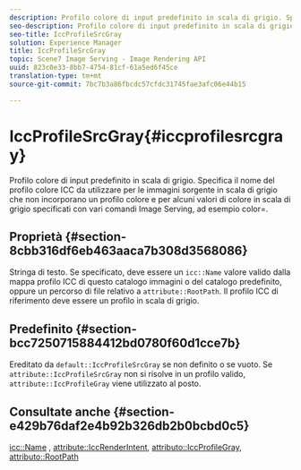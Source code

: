 ```yaml
---
description: Profilo colore di input predefinito in scala di grigio. Specifica il nome del profilo colore ICC da utilizzare per le immagini sorgente in scala di grigio che non incorporano un profilo colore e per alcuni valori di colore in scala di grigio specificati con vari comandi Image Serving, ad esempio color=.
seo-description: Profilo colore di input predefinito in scala di grigio. Specifica il nome del profilo colore ICC da utilizzare per le immagini sorgente in scala di grigio che non incorporano un profilo colore e per alcuni valori di colore in scala di grigio specificati con vari comandi Image Serving, ad esempio color=.
seo-title: IccProfileSrcGray
solution: Experience Manager
title: IccProfileSrcGray
topic: Scene7 Image Serving - Image Rendering API
uuid: 823c0e33-8bb7-4754-81cf-61a5ed6f45ce
translation-type: tm+mt
source-git-commit: 7bc7b3a86fbcdc57cfdc31745fae3afc06e44b15

---
```



# IccProfileSrcGray{#iccprofilesrcgray}

Profilo colore di input predefinito in scala di grigio. Specifica il nome del profilo colore ICC da utilizzare per le immagini sorgente in scala di grigio che non incorporano un profilo colore e per alcuni valori di colore in scala di grigio specificati con vari comandi Image Serving, ad esempio color=.

## Proprietà {#section-8cbb316df6eb463aaca7b308d3568086}

Stringa di testo. Se specificato, deve essere un `icc::Name` valore valido dalla mappa profilo ICC di questo catalogo immagini o del catalogo predefinito, oppure un percorso di file relativo a `attribute::RootPath`. Il profilo ICC di riferimento deve essere un profilo in scala di grigio.

## Predefinito {#section-bcc7250715884412bd0780f60d1cce7b}

Ereditato da `default::IccProfileSrcGray` se non definito o se vuoto. Se `attribute::IccProfileSrcGray` non si risolve in un profilo valido, `attribute::IccProfileGray` viene utilizzato al posto.

## Consultate anche {#section-e429b76daf2e4b92b326db2b0bcbd0c5}

[icc::Name](../../../../../is-api/image-catalog/image-serving-api-ref/c-image-catalog-reference/c-icc-profile-map-reference/r-name-icc.md#reference-9e7d3c8e35434981a3dfac66b8946cbe) , [attribute::IccRenderIntent](../../../../../is-api/image-catalog/image-serving-api-ref/c-image-catalog-reference/c-attributes-reference/r-iccrenderintent.md#reference-012f207f28bd4406a5368d23ed95a51f), [attributo::IccProfileGray](../../../../../is-api/image-catalog/image-serving-api-ref/c-image-catalog-reference/c-attributes-reference/r-iccprofilegray.md#reference-13822a1596e440eea0492e86d88dad35), [attributo::RootPath](../../../../../is-api/image-catalog/image-serving-api-ref/c-image-catalog-reference/c-attributes-reference/r-rootpath.md#reference-17d57e5967be403b8408fa7214017494)
